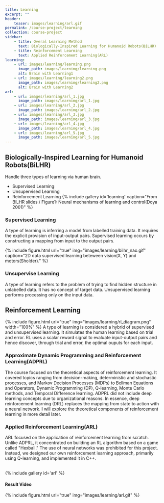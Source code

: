 ```yaml
---
title: Learning
excerpt: ""
header:
    teaser: images/learning/arl.gif
permalink: /course-project/learning
collection: course-project
sidebar:
    - title: Overal Learning Method
      text: Biologically-Inspired Learning for Humanoid Robots(BiLHR)
    - title: Reinforcement Learning
      text: Applied Reinforcement Learning(ARL)
learning:
    - url: images/learning/learning.png
      image_path: images/learning/learning.png
      alt: Brain with Learning1
    - url: images/learning/learning2.png
      image_path: images/learning/learning2.png
      alt: Brain with Learning2
arl:
    - url: images/learning/arl_1.jpg
      image_path: images/learning/arl_1.jpg
    - url: images/learning/arl_2.jpg
      image_path: images/learning/arl_2.jpg
    - url: images/learning/arl_3.jpg
      image_path: images/learning/arl_3.jpg
    - url: images/learning/arl_4.jpg
      image_path: images/learning/arl_4.jpg
    - url: images/learning/arl_5.jpg
      image_path: images/learning/arl_5.jpg
---
```


## Biologically-Inspired Learning for Humanoid Robots(BiLHR)
Handle three types of learning via human brain.
- Supervised Learning
- Unsupervised Learning
- Reinforcement Learning
{% include gallery id='learning' caption="From BiLHR slides / Figure1: Neural mechanisms of learning and control(Doya 2001)" %}
   
   
### Supervised Learning
A type of learning is inferring a model from labelled training data. It requires the explicit provision of input-output pairs. Supervised learning occurs by constructing a mapping from input to the output pairs.   

{% include figure.html url="true" img="images/learning/bilhr_nao.gif" caption="2D data supervised learning beteween vision(X, Y) and motors(Sholder)." %}


### Unsupervise Learning
A type of learning refers to the problem of trying to find hidden structure in unlabelled data. It has no concept of target data. Unsupervised learning performs processing only on the input data.   

## Reinforcement Learning
{% include figure.html url="true" img="images/learning/rl_diagram.png" width="100%" %}
A type of learning is considered a hybrid of supervised and unsupervised learning. It simulates the human learning based on trial and error. RL uses a scalar reward signal to evaluate input-output pairs and hence discover, through trial and error, the optimal ouputs for each input.

### Approximate Dynamic Programming and Reinforcement Learning(ADPRL)
The course focused on the theoretical aspects of reinforcement learning. It covered topics ranging from decision-making, deterministic and stochastic processes, and Markov Decision Processes (MDPs) to Bellman Equations and Operators, Dynamic Programming (DP), Q-learning, Monte Carlo methods, and Temporal Difference learning. ADPRL did not include deep learning concepts due to organizational reasons. In essence, deep reinforcement learning (DRL) replaces the mapping from state to action with a neural network. I will explore the theoretical components of reinforcement learning in more detail later.


### Applied Reinforcement Learning(ARL)
ARL focused on the application of reinforcement learning from scratch. Unlike ADPRL, it concentrated on building an RL algorithm based on a game called "Hexball." The use of neural networks was prohibited for this project. Instead, we designed our own reinforcement learning approach, primarily using Q-learning, and implemented it in C++.   
<br/>

{% include gallery id='arl' %}

#### Result Video
{% include figure.html url="true" img="images/learning/arl.gif" %}